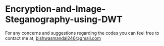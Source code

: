 # Encryption-and-Image-Steganography-using-DWT
For any concerns and suggestions regarding the codes you can feel free to contact me at, bishwasmandal246@gmail.com
